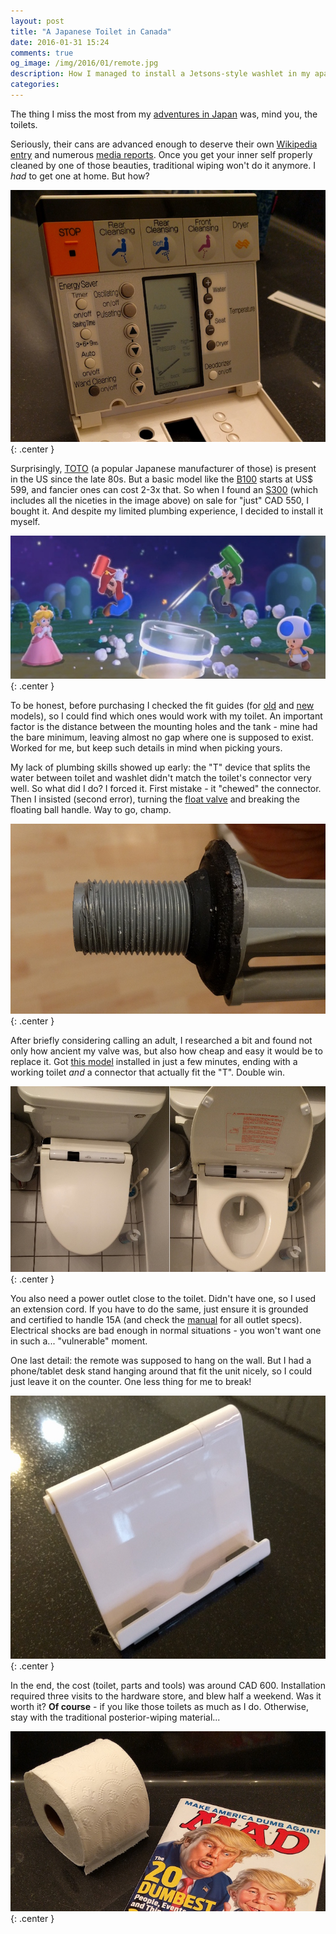 ```yaml
---
layout: post
title: "A Japanese Toilet in Canada"
date: 2016-01-31 15:24
comments: true
og_image: /img/2016/01/remote.jpg
description: How I managed to install a Jetsons-style washlet in my apartment's small washroom.
categories:
---
```


The thing I miss the most from my [adventures in Japan][1] was, mind you, the toilets.

Seriously, their cans are advanced enough to deserve their own [Wikipedia entry][2] and numerous [media reports][3]. Once you get your inner self properly cleaned by one of those beauties, traditional wiping won't do it anymore. I *had* to get one at home. But how?

![What, your toilet doesn't do all that? :-) ](/img/2016/01/remote.jpg){: .center }

<!--more-->

Surprisingly, [TOTO][4] (a popular Japanese manufacturer of those) is present in the US since the late 80s. But a basic model like the [B100][6] starts at US$ 599, and fancier ones can cost 2-3x that. So when I found an [S300][5] (which includes all the niceties in the image above) on sale for "just" CAD 550, I bought it. And despite my limited plumbing experience, I decided to install it myself.

![Everything I know about plumbing, I learned from these guys ](/img/2016/01/mario-plumbing.jpg){: .center }

To be honest, before purchasing I checked the fit guides (for [old][10] and [new][11] models), so I could find which ones would work with my toilet. An important factor is the distance between the mounting holes and the tank - mine had the bare minimum, leaving almost no gap where one is supposed to exist. Worked for me, but keep such details in mind when picking yours.

My lack of plumbing skills showed up early: the "T" device that splits the water between toilet and washlet didn't match the toilet's connector very well. So what did I do? I forced it. First mistake - it "chewed" the connector. Then I insisted (second error), turning the [float valve][7] and breaking the floating ball handle. Way to go, champ.

![Classic Charlie Beary moment ](/img/2016/01/chewed.jpg){: .center }

After briefly considering calling an adult, I researched a bit and found not only how ancient my valve was, but also how cheap and easy it would be to replace it. Got [this model][9] installed in just a few minutes, ending with a working toilet *and* a connector that actually fit the "T". Double win.

![The installed toilet, with the wand exposed in the right ](/img/2016/01/toilet.jpg){: .center }

You also need a power outlet close to the toilet. Didn't have one, so I used an extension cord. If you have to do the same, just ensure it is grounded and certified to handle 15A (and check the [manual][8] for all outlet specs). Electrical shocks are bad enough in normal situations -  you won't want one in such a... "vulnerable" moment.

One last detail: the remote was supposed to hang on the wall. But I had a phone/tablet desk stand hanging around that fit the unit nicely, so I could just leave it on the counter. One less thing for me to break!

![Just wish we knew where this one was bought... ](/img/2016/01/support.jpg){: .center }

In the end, the cost (toilet, parts and tools) was around CAD 600. Installation required three visits to the hardware store, and blew half a weekend. Was it worth it? **Of course** - if you like those toilets as much as I do. Otherwise, stay with the traditional posterior-wiping material...

![What, me, worry? ](/img/2016/01/obsolete.jpg){: .center }


[1]: /archives/2015/03/a-trip-to-japan/
[2]: https://en.wikipedia.org/wiki/Toilets_in_Japan
[3]: https://www.youtube.com/watch?v=s0tCO4NdKeU
[4]: http://www.totousa.com/about-toto/toto-way
[5]: http://www.amazon.com/SW553-11-Washlet-Round-Toilet-Colonial/dp/B0011YUAY0
[6]: http://www.totousa.com/washlet%C2%AE-b100-elongated
[7]: http://www.dictionaryofconstruction.com/definition/float-valve.html
[8]: http://files2.appliancesconnection.com/attachments/D4f2221d26510b.pdf
[9]: http://www.canadiantire.ca/en/pdp/brasscraft-ballcock-0635134p.html#.Vq2OmfH89PM
[10]: https://assets.nationalbuildersupply.com/ul_pdfs/washlet-fit-chart.pdf
[11]: http://www.totousa.com/sites/default/files/try-a-washlet/washlet-compatibility-chart.pdf

